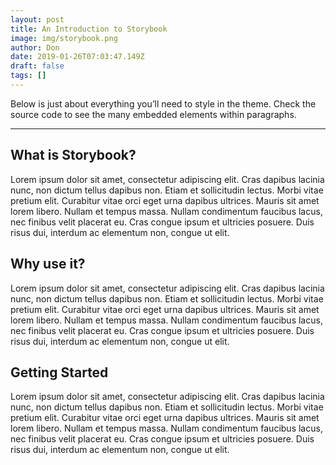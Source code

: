 ```yaml
---
layout: post
title: An Introduction to Storybook
image: img/storybook.png
author: Don
date: 2019-01-26T07:03:47.149Z
draft: false
tags: []
---
```


Below is just about everything you’ll need to style in the theme. Check the source code to see the many embedded elements within paragraphs.

---

## What is Storybook?

Lorem ipsum dolor sit amet, consectetur adipiscing elit. Cras dapibus lacinia nunc, non dictum tellus dapibus non. Etiam et sollicitudin lectus. Morbi vitae pretium elit. Curabitur vitae orci eget urna dapibus ultrices. Mauris sit amet lorem libero. Nullam et tempus massa. Nullam condimentum faucibus lacus, nec finibus velit placerat eu. Cras congue ipsum et ultricies posuere. Duis risus dui, interdum ac elementum non, congue ut elit.

## Why use it?

Lorem ipsum dolor sit amet, consectetur adipiscing elit. Cras dapibus lacinia nunc, non dictum tellus dapibus non. Etiam et sollicitudin lectus. Morbi vitae pretium elit. Curabitur vitae orci eget urna dapibus ultrices. Mauris sit amet lorem libero. Nullam et tempus massa. Nullam condimentum faucibus lacus, nec finibus velit placerat eu. Cras congue ipsum et ultricies posuere. Duis risus dui, interdum ac elementum non, congue ut elit.

## Getting Started

Lorem ipsum dolor sit amet, consectetur adipiscing elit. Cras dapibus lacinia nunc, non dictum tellus dapibus non. Etiam et sollicitudin lectus. Morbi vitae pretium elit. Curabitur vitae orci eget urna dapibus ultrices. Mauris sit amet lorem libero. Nullam et tempus massa. Nullam condimentum faucibus lacus, nec finibus velit placerat eu. Cras congue ipsum et ultricies posuere. Duis risus dui, interdum ac elementum non, congue ut elit.
